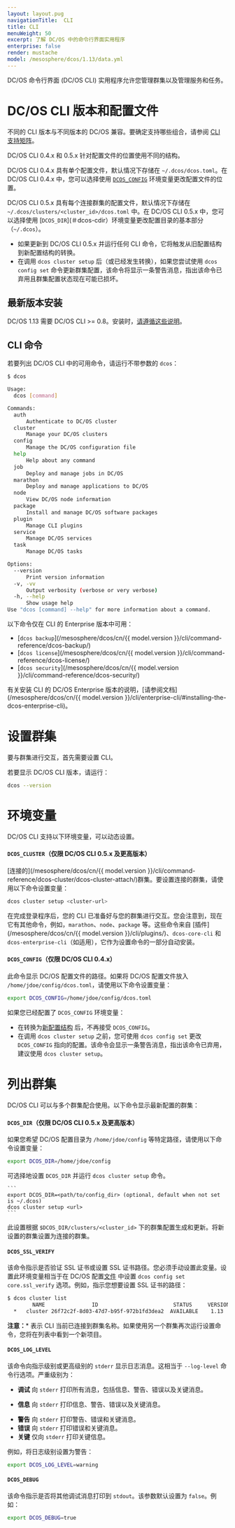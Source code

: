 ```yaml
---
layout: layout.pug
navigationTitle:  CLI
title: CLI
menuWeight: 50
excerpt: 了解 DC/OS 中的命令行界面实用程序
enterprise: false
render: mustache
model: /mesosphere/dcos/1.13/data.yml
---
```


DC/OS 命令行界面 (DC/OS CLI) 实用程序允许您管理群集以及管理服务和任务。

# DC/OS CLI 版本和配置文件

不同的 CLI 版本与不同版本的 DC/OS 兼容。要确定支持哪些组合，请参阅 [CLI 支持矩阵](/mesosphere/dcos/version-policy/#cli-support-matrix)。

DC/OS CLI 0.4.x 和 0.5.x 针对配置文件的位置使用不同的结构。

DC/OS CLI 0.4.x 具有单个配置文件，默认情况下存储在 `~/.dcos/dcos.toml`。在 DC/OS CLI 0.4.x 中，您可以选择使用 [`DCOS_CONFIG`](#dcos-config) 环境变量更改配置文件的位置。

DC/OS CLI 0.5.x 具有每个连接群集的配置文件，默认情况下存储在 `~/.dcos/clusters/<cluster_id>/dcos.toml` 中。在 DC/OS CLI 0.5.x 中，您可以选择使用 [`DCOS_DIR`](＃dcos-cdir）环境变量更改配置目录的基本部分（`~/.dcos`）。

- 如果更新到 DC/OS CLI 0.5.x 并运行任何 CLI 命令，它将触发从旧配置结构到新配置结构的转换。
- 在调用 `dcos cluster setup` 后（或已经发生转换），如果您尝试使用 `dcos config set` 命令更新群集配置，该命令将显示一条警告消息，指出该命令已弃用且群集配置状态现在可能已损坏。

## 最新版本安装

DC/OS 1.13 需要 DC/OS CLI >= 0.8。安装时，[请遵循这些说明](/mesosphere/dcos/cn/1.13/cli/install/)。

## CLI 命令

若要列出 DC/OS CLI 中的可用命令，请运行不带参数的 `dcos`：

```bash
$ dcos

Usage:
  dcos [command]

Commands:
  auth
      Authenticate to DC/OS cluster
  cluster
      Manage your DC/OS clusters
  config
      Manage the DC/OS configuration file
  help
      Help about any command
  job
      Deploy and manage jobs in DC/OS
  marathon
      Deploy and manage applications to DC/OS
  node
      View DC/OS node information
  package
      Install and manage DC/OS software packages
  plugin
      Manage CLI plugins
  service
      Manage DC/OS services
  task
      Manage DC/OS tasks

Options:
  --version
      Print version information
  -v, -vv
      Output verbosity (verbose or very verbose)
  -h, --help
      Show usage help
Use "dcos [command] --help" for more information about a command.
```

以下命令仅在 CLI 的 Enterprise 版本中可用：

- [`dcos backup`](/mesosphere/dcos/cn/{{ model.version }}/cli/command-reference/dcos-backup/)
- [`dcos license`](/mesosphere/dcos/cn/{{ model.version }}/cli/command-reference/dcos-license/)
- [`dcos security`](/mesosphere/dcos/cn/{{ model.version }}/cli/command-reference/dcos-security/)

有关安装 CLI 的 DC/OS Enterprise 版本的说明，[请参阅文档](/mesosphere/dcos/cn/{{ model.version }}/cli/enterprise-cli/#installing-the-dcos-enterprise-cli)。

<a name="setupcluster"></a>

# 设置群集

要与群集进行交互，首先需要设置 CLI。

若要显示 DC/OS CLI 版本，请运行：

```bash
dcos --version
```

<a name="configuration-files"></a>


# 环境变量

DC/OS CLI 支持以下环境变量，可以动态设置。

<a name="dcos-cluster"></a>

#### `DCOS_CLUSTER`（仅限 DC/OS CLI 0.5.x 及更高版本）

[连接的](/mesosphere/dcos/cn/{{ model.version }}/cli/command-reference/dcos-cluster/dcos-cluster-attach/)群集。要设置连接的群集，请使用以下命令设置变量：

```bash
dcos cluster setup <cluster-url>
```

在完成登录程序后，您的 CLI 已准备好与您的群集进行交互。您会注意到，现在它有其他命令，例如，`marathon`、`node`、`package` 等。这些命令来自 [插件](/mesosphere/dcos/cn/{{ model.version }}/cli/plugins/)、`dcos-core-cli` 和 `dcos-enterprise-cli`（如适用），它作为设置命令的一部分自动安装。

<a name="dcos-config"></a>

#### `DCOS_CONFIG`（仅限 DC/OS CLI 0.4.x）

此命令显示 DC/OS 配置文件的路径。如果将 DC/OS 配置文件放入 `/home/jdoe/config/dcos.toml`，请使用以下命令设置变量：

```bash
export DCOS_CONFIG=/home/jdoe/config/dcos.toml
```

如果您已经配置了 `DCOS_CONFIG` 环境变量：

- 在转换为[新配置结构](#configuration-files) 后，不再接受 `DCOS_CONFIG`。
- 在调用 `dcos cluster setup` 之前，您可使用 `dcos config set` 更改 `DCOS_CONFIG` 指向的配置。该命令会显示一条警告消息，指出该命令已弃用，建议使用 `dcos cluster setup`。

# 列出群集

DC/OS CLI 可以与多个群集配合使用。以下命令显示最新配置的群集：

<a name="dcos-dir"></a>

#### `DCOS_DIR`（仅限 DC/OS CLI 0.5.x 及更高版本）

如果您希望 DC/OS 配置目录为 `/home/jdoe/config` 等特定路径，请使用以下命令设置变量：

```bash
export DCOS_DIR=/home/jdoe/config
```

可选择地设置 `DCOS_DIR` 并运行 `dcos cluster setup` 命令。

    ```
    export DCOS_DIR=<path/to/config_dir> (optional, default when not set is ~/.dcos)
    dcos cluster setup <url>
    ```

   此设置根据 `$DCOS_DIR/clusters/<cluster_id>` 下的群集配置生成和更新。将新设置的群集设置为连接的群集。

<a name="dcos-ssl-verify"></a>

#### `DCOS_SSL_VERIFY`
该命令指示是否验证 SSL 证书或设置 SSL 证书路径。您必须手动设置此变量。设置此环境变量相当于在 DC/OS 配置[文件](#configuration-files) 中设置 `dcos config set core.ssl_verify` 选项。例如，指示您想要设置 SSL 证书的路径：

```bash
$ dcos cluster list
        NAME               ID                        STATUS     VERSION      URL
  *   cluster 26f72c2f-8d03-47d7-b95f-972b1fd3dea2  AVAILABLE    1.13  <cluster-url>
```

<p class="message--note"><strong>注意：</strong>* 表示 CLI 当前已连接到群集名称。如果使用另一个群集再次运行设置命令，您将在列表中看到一个新项目。</p>

<a name="dcos-log-level"></a>

#### `DCOS_LOG_LEVEL`

该命令向指示级别或更高级别的 `stderr` 显示日志消息。这相当于 `--log-level` 命令行选项。严重级别为：

- **调试** 向 `stderr` 打印所有消息，包括信息、警告、错误以及关键消息。
* **信息** 向 `stderr` 打印信息、警告、错误以及关键消息。
- **警告** 向 `stderr` 打印警告、错误和关键消息。
- **错误** 向 `stderr` 打印错误和关键消息。
- **关键** 仅向 `stderr` 打印关键信息。

例如，将日志级别设置为警告：

```bash
export DCOS_LOG_LEVEL=warning
```

<a name="dcos-debug"></a>

#### `DCOS_DEBUG`

该命令指示是否将其他调试消息打印到 `stdout`。该参数默认设置为 `false`。例如：

```bash
export DCOS_DEBUG=true
```
